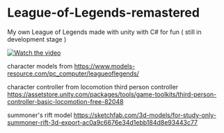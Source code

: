# League-of-Legends-remastered

My own League of Legends made with unity with C# for fun ( still in development stage )



[![Watch the video](https://i.imgur.com/QC6VOp5.png)](https://www.youtube.com/watch?v=Ak2sP-YvsOE)




character models from 
  https://www.models-resource.com/pc_computer/leagueoflegends/

character controller from locomotion third person controller
  https://assetstore.unity.com/packages/tools/game-toolkits/third-person-controller-basic-locomotion-free-82048
 
summoner's rift model 
  https://sketchfab.com/3d-models/for-study-only-summoner-rift-3d-export-ac0a9c6676e34d1ebb184d8e93443c77





